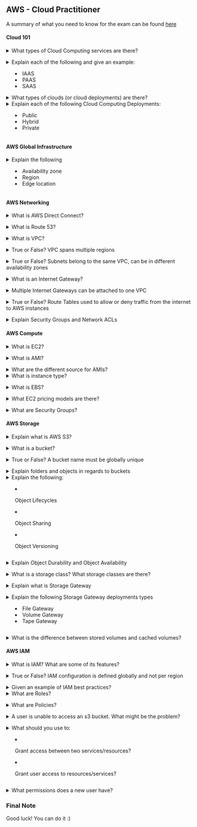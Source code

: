 ## AWS - Cloud Practitioner

A summary of what you need to know for the exam can be found [here](https://codingshell.com/aws-cloud-practitioner)

#### Cloud 101

<details>
<summary>What types of Cloud Computing services are there?</summary><br><b>

IAAS
PAAS
SAAS
</b></details>

<details>
<summary>Explain each of the following and give an example:

  * IAAS
  * PAAS
  * SAAS</summary><br><b>
</b></details>

<details>
<summary>What types of clouds (or cloud deployments) are there?</summary><br><b>

  * Public
  * Hybrid
  * Private
</b></details>

<details>
<summary>Explain each of the following Cloud Computing Deployments:

  * Public
  * Hybrid
  * Private</summary><br><b>
</b></details>

#### AWS Global Infrastructure

<details>
<summary>Explain the following

  * Availability zone
  * Region
  * Edge location</summary><br><b>
AWS regions are data centers hosted across different geographical locations worldwide, each region is completely independent of one another.<br>

Within each region, there are multiple isolated locations known as Availability Zones. Multiple availability zones ensure high availability in case one of them goes down.<br>

Edge locations are basically content delivery network which caches data and insures lower latency and faster delivery to the users in any location. They are located in major cities in the world.
</b></details>

#### AWS Networking

<details>
<summary>What is AWS Direct Connect?</summary><br><b>

Allows you to connect your corporate network to AWS network.
</b></details>

<details>
<summary>What is Route 53?</summary><br><b>

"Amazon Route 53 is a highly available and scalable cloud Domain Name System (DNS) web service"

More on Route 53 [here](https://aws.amazon.com/route53)
</b></details>

<details>
<summary>What is VPC?</summary><br><b>

"A logically isolated section of the AWS cloud where you can launch AWS resources in a virtual network that you define"
Read more about it [here](https://aws.amazon.com/vpc).
</b></details>

<details>
<summary>True or False? VPC spans multiple regions</summary><br><b>

False
</b></details>

<details>
<summary>True or False? Subnets belong to the same VPC, can be in different availability zones</summary><br><b>

True. Just to clarify, a subnet must reside entirely in one AZ.
</b></details>

<details>
<summary>What is an Internet Gateway?</summary><br><b>

"component that allows communication between instances in your VPC and the internet" (AWS docs).
Read more about it [here](https://docs.aws.amazon.com/vpc/latest/userguide/VPC_Internet_Gateway.html)
</b></details>

<details>
<summary>Multiple Internet Gateways can be attached to one VPC</summary><br><b>

False. Only one internet gateway can be attached to a single VPC.
</b></details>

<details>
<summary>True or False? Route Tables used to allow or deny traffic from the internet to AWS instances</summary><br><b>

False.
</b></details>

<details>
<summary>Explain Security Groups and Network ACLs</summary><br><b>

* NACL - security layer on the subnet level.
* Security Group - security layer on the instance level.

Read more about it [here](https://docs.aws.amazon.com/AWSEC2/latest/UserGuide/ec2-security-groups.html) and [here](https://docs.aws.amazon.com/vpc/latest/userguide/VPC_SecurityGroups.html)
</b></details>

#### AWS Compute

<details>
<summary>What is EC2?</summary><br><b>

"a web service that provides secure, resizable compute capacity in the cloud".
Read more [here](https://aws.amazon.com/ec2)
</b></details>

<details>
<summary>What is AMI?</summary><br><b>

Amazon Machine Images is "An Amazon Machine Image (AMI) provides the information required to launch an instance".
Read more [here](https://docs.aws.amazon.com/AWSEC2/latest/UserGuide/AMIs.html)
</b></details>

<details>
<summary>What are the different source for AMIs?</summary><br><b>

* Personal AMIs - AMIs you create
* AWS Marketplace for AMIs - Paid AMIs usually with bundled with licensed software
* Community AMIs - Free
</b></details>

<details>
<summary>What is instance type?</summary><br><b>

"the instance type that you specify determines the hardware of the host computer used for your instance"
Read more about instance types [here](https://docs.aws.amazon.com/AWSEC2/latest/UserGuide/instance-types.html)
</b></details>

<details>
<summary>What is EBS?</summary><br><b>

"provides block level storage volumes for use with EC2 instances. EBS volumes behave like raw, unformatted block devices."
More on EBS [here](https://docs.aws.amazon.com/AWSEC2/latest/UserGuide/AmazonEBS.html)
</b></details>

<details>
<summary>What EC2 pricing models are there?</summary><br><b>

On Demand - pay a fixed rate by the hour/second with no commitment. You can provision and terminate it at any given time.
Reserved - you get capacity reservation, basically purchase an instance for a fixed time of period. The longer, the cheaper.
Spot - Enables you to bid whatever price you want for instances or pay the spot price.
Dedicated Hosts - physical EC2 server dedicated for your use.
</b></details>

<details>
<summary>What are Security Groups?</summary><br><b>

"A security group acts as a virtual firewall that controls the traffic for one or more instances"
More on this subject [here](https://docs.aws.amazon.com/AWSEC2/latest/UserGuide/ec2-security-groups.html)
</b></details>

#### AWS Storage
 
<details>
<summary>Explain what is AWS S3?</summary><br><b>

S3 stands for 3 S, Simple Storage Service.
S3 is a object storage service which is fast, scalable and durable. S3 enables customers to upload, download or store any file or object that is up to 5 TB in size.

More on S3 [here](https://aws.amazon.com/s3) 
</b></details>

<details>
<summary>What is a bucket?</summary><br><b>

An S3 bucket is a resource which is similar to folders in a file system and allows storing objects, which consist of data.
</b></details>

<details>
<summary>True or False? A bucket name must be globally unique</summary><br><b>

True
</b></details>

<details>
<summary>Explain folders and objects in regards to buckets</summary><br><b>

* Folder - any sub folder in an s3 bucket
* Object - The files which are stored in a bucket
</b></details>

<details>
<summary>Explain the following:

  * Object Lifecycles
  * Object Sharing
  * Object Versioning</summary><br><b>

  * Object Lifecycles - Transfer objects between storage classes based on defined rules of time periods
  * Object Sharing - Share objects via a URL link
  * Object Versioning - Manage multiple versions of an object
</b></details>

<details>
<summary>Explain Object Durability and Object Availability</summary><br><b>

Object Durability: The percent over a one-year time period that a file will not be lost
Object Availability: The percent over a one-year time period that a file will be accessible
</b></details>

<details>
<summary>What is a storage class? What storage classes are there?</summary><br><b>

Each object has a storage class assigned to, affecting its availability and durability. This also has effect on costs.
Storage classes offered today:
  * Standard:
    * Used for general, all-purpose storage (mostly storage that needs to be accessed frequently)
    * The most expensive storage class 
    * 11x9% durability
    * 2x9% availability
    * Default storage class

  * Standard-IA (Infrequent Access)
    * Long lived, infrequently accessed data but must be available the moment it's being accessed
    * 11x9% durability
    * 99.90% availability

  * One Zone-IA (Infrequent Access):
    * Long-lived, infrequently accessed, non-critical data
    * Less expensive than Standard and Standard-IA storage classes
    * 2x9% durability
    * 99.50% availability
    
  * Intelligent-Tiering:
    * Long-lived data with changing or unknown access patterns. Basically, In this class the data automatically moves to the class most suitable for you based on usage patterns
    * Price depends on the used class
    * 11x9% durability
    * 99.90% availability

  * Glacier: Archive data with retrieval time ranging from minutes to hours
  * Glacier Deep Archive: Archive data that rarely, if ever, needs to be accessed with retrieval times in hours
  * Both Glacier and Glacier Deep Archive are:
    * The most cheap storage classes
    * have 9x9% durability 

More on storage classes [here](https://aws.amazon.com/s3/storage-classes)

</b></details>

<details>
<summary>Explain what is Storage Gateway</summary><br><b>

"AWS Storage Gateway is a hybrid cloud storage service that gives you on-premises access to virtually unlimited cloud storage".
More on Storage Gateway [here](https://aws.amazon.com/storagegateway)
</b></details>

<details>
<summary>Explain the following Storage Gateway deployments types

  * File Gateway
  * Volume Gateway
  * Tape Gateway</summary><br><b>

Explained in detail [here](https://aws.amazon.com/storagegateway/faqs)
</b></details>

<details>
<summary>What is the difference between stored volumes and cached volumes?</summary><br><b>

Stored Volumes - Data is located at customer's data center and periodically backed up to AWS
Cached Volumes - Data is stored in AWS cloud and cached at customer's data center for quick access
</b></details>

#### AWS IAM

<details>
<summary>What is IAM? What are some of its features?</summary><br><b>

Full explanation is [here](https://aws.amazon.com/iam)
In short: it's used for managing users, groups, access policies & roles
</b></details>

<details>
<summary>True or False? IAM configuration is defined globally and not per region</summary><br><b>

True
</b></details>

<details>
<summary>Given an example of IAM best practices?</summary><br><b>

* Set up MFA
* Delete root account access keys
* Create IAM users instead of using root for daily management
</b></details>

<details>
<summary>What are Roles?</summary><br><b>

A way for allowing a service of AWS to use another service of AWS. You assign roles to AWS resources.
For example, you can make use of a role which allows EC2 service to acesses s3 buckets (read and write).
</b></details>

<details>
<summary>What are Policies?</summary><br><b>

Policies documents used to give permissions as to what a user, group or role are able to do. Their format is JSON.
</b></details>

<details>
<summary>A user is unable to access an s3 bucket. What might be the problem?</summary><br><b>

There can be several reasons for that. One of them is lack of policy. To solve that, the admin has to attach the user with a policy what allows him to access the s3 bucket.
</b></details>

<details>
<summary>What should you use to:

  * Grant access between two services/resources?
  * Grant user access to resources/services?</summary><br><b>

  * Role
  * Policy
</b></details>

<details>
<summary>What permissions does a new user have?</summary><br><b>

Only a login access.
</b></details>

### Final Note

Good luck! You can do it :)

